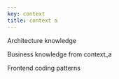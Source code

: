 ```yaml
---
key: context
title: context a
---
```


Architecture knowledge

Business knowledge from context_a

Frontend coding patterns
